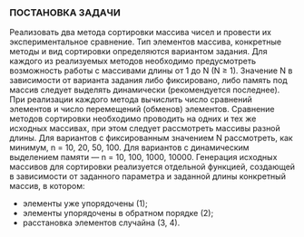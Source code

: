 ### ПОСТАНОВКА ЗАДАЧИ
Реализовать два метода сортировки массива чисел и провести их экспериментальное сравнение. Тип
элементов массива, конкретные методы и вид сортировки определяются вариантом задания. Для каждого из
реализуемых методов необходимо предусмотреть возможность работы с массивами длины от 1 до N (N ≥ 1).
Значение N в зависимости от варианта задания либо фиксировано, либо память под массив следует выделять
динамически (рекомендуется последнее).
При реализации каждого метода вычислить число сравнений элементов и число перемещений
(обменов) элементов.
Сравнение методов сортировки необходимо проводить на одних и тех же исходных массивах, при этом
следует рассмотреть массивы разной длины. Для вариантов с фиксированным значением N рассмотреть, как
минимум, n = 10, 20, 50, 100. Для вариантов с динамическим выделением памяти — n = 10, 100, 1000, 10000.
Генерация исходных массивов для сортировки реализуется отдельной функцией, создающей в зависимости от
заданного параметра и заданной длины конкретный массив, в котором:
- элементы уже упорядочены (1);
- элементы упорядочены в обратном порядке (2);
- расстановка элементов случайна (3, 4).

